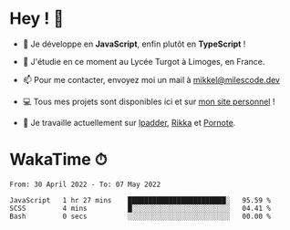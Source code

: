 # Hey ! 🌃

- 🔭 Je développe en **JavaScript**, enfin plutôt en **TypeScript** !

- 🌱 J'étudie en ce moment au Lycée Turgot à Limoges, en France.

- 📫 Pour me contacter, envoyez moi un mail à <a href="mailto:mikkel@milescode.dev">mikkel@milescode.dev</a>

- 💻 Tous mes projets sont disponibles ici et sur <a href="https://www.vexcited.ml">mon site personnel</a> !

- 👀 Je travaille actuellement sur [lpadder](https://github.com/Vexcited/lpadder), [Rikka](https://github.com/Vexcited/Rikka) et [Pornote](https://github.com/Vexcited/Pornote).

# WakaTime ⏱

<!--START_SECTION:waka-->

```text
From: 30 April 2022 - To: 07 May 2022

JavaScript   1 hr 27 mins    ████████████████████████░   95.59 %
SCSS         4 mins          █░░░░░░░░░░░░░░░░░░░░░░░░   04.41 %
Bash         0 secs          ░░░░░░░░░░░░░░░░░░░░░░░░░   00.00 %
```

<!--END_SECTION:waka-->
